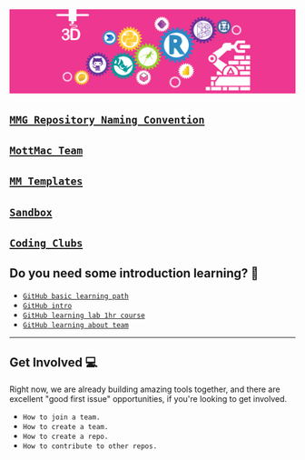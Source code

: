 <div align="center">
	<img src="https://github.com/mottmacdonaldglobal/.github/raw/main/images/Automation&Computational Design_MM_colors.png" width="960" alt="MottMacdonald">
</div>

## [`MMG Repository Naming Convention`](https://mottmac.sharepoint.com/:b:/s/pr-00019/EeVPhHji3IdBsbHLj8lRs9EBDwv1z-TosgY9dkEaLz7qXw?e=HYLrRD&isSPOFile=1)
## [`MottMac Team`](https://github.com/orgs/mottmacdonaldglobal/teams/mottmac)
## [`MM Templates`](https://github.com/orgs/mottmacdonaldglobal/repositories?q=&type=template&language=&sort=)
## [`Sandbox`](https://github.com/mottmacdonaldglobal/Sandbox)
## [`Coding Clubs`](https://github.com/orgs/mottmacdonaldglobal/teams/coding-clubs)
## Do you need some introduction learning? 📖
* [`GitHub basic learning path`](https://portal.pinnacleseries.com/#/learningcenter/series?learningPathId=a6b54a3d-cba1-42cd-8935-7bc57eb68f56)
* [`GitHub intro`](https://portal.pinnacleseries.com/#/home)
* [`GitHub learning lab 1hr course`](https://lab.github.com/githubtraining/introduction-to-github)
* [`GitHub learning about team`](https://docs.github.com/en/enterprise-server@3.3/organizations/organizing-members-into-teams/about-teams)

----

## Get Involved 💻

Right now, we are already building amazing tools together, and there are excellent "good first issue" opportunities, if you're looking to get involved.

* `How to join a team.`
* `How to create a team.`
* `How to create a repo.`
* `How to contribute to other repos.`
